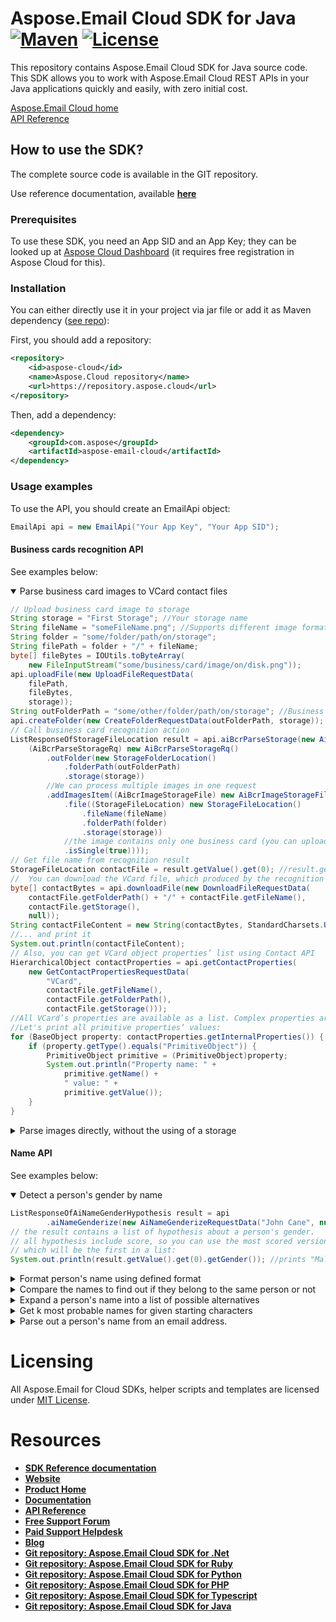 ﻿# Aspose.Email Cloud SDK for Java [![Maven](https://img.shields.io/maven-metadata/v?metadataUrl=https%3A%2F%2Frepository.aspose.cloud%2Frepo%2Fcom%2Faspose%2Faspose-email-cloud%2Fmaven-metadata.xml)](https://repository.aspose.cloud/repo/com/aspose/aspose-email-cloud/) [![License](https://img.shields.io/github/license/aspose-email-cloud/aspose-email-cloud-java)](https://repository.aspose.cloud/repo/com/aspose/aspose-email-cloud/)
This repository contains Aspose.Email Cloud SDK for Java source code. This SDK allows you to work with Aspose.Email Cloud REST APIs in your Java applications quickly and easily, with zero initial cost.

[Aspose.Email Cloud home](https://products.aspose.cloud/email/family "Aspose.Email Cloud")  
[API Reference](https://apireference.aspose.cloud/email/)  




## How to use the SDK?
The complete source code is available in the GIT repository.

Use reference documentation, available [**here**](docs/README.md)

### Prerequisites
To use these SDK, you need an App SID and an App Key; they can be looked up at [Aspose Cloud Dashboard](https://dashboard.aspose.cloud/#/apps) (it requires free registration in Aspose Cloud for this).

### Installation
You can either directly use it in your project via jar file or add it as Maven dependency ([see repo](https://repository.aspose.cloud/repo/com/aspose/aspose-email-cloud/)):

First, you should add a repository:
```xml
<repository>
    <id>aspose-cloud</id>
    <name>Aspose.Cloud repository</name>
    <url>https://repository.aspose.cloud</url>
</repository>
```
Then, add a dependency:
```xml
<dependency>
    <groupId>com.aspose</groupId>
    <artifactId>aspose-email-cloud</artifactId>
</dependency>
```

### Usage examples
To use the API, you should create an EmailApi object:
```java
EmailApi api = new EmailApi("Your App Key", "Your App SID");
```

#### Business cards recognition API
See examples below:

<details open>
    <summary>Parse business card images to VCard contact files</summary>

```java
// Upload business card image to storage
String storage = "First Storage"; //Your storage name
String fileName = "someFileName.png"; //Supports different image formats: PNG, JPEG, BMP, TIFF, GIF, etc.
String folder = "some/folder/path/on/storage";
String filePath = folder + "/" + fileName;
byte[] fileBytes = IOUtils.toByteArray(
    new FileInputStream("some/business/card/image/on/disk.png"));
api.uploadFile(new UploadFileRequestData(
    filePath,
    fileBytes,
    storage));
String outFolderPath = "some/other/folder/path/on/storage"; //Business card recognition results will be saved here
api.createFolder(new CreateFolderRequestData(outFolderPath, storage));
// Call business card recognition action
ListResponseOfStorageFileLocation result = api.aiBcrParseStorage(new AiBcrParseStorageRequestData(
    (AiBcrParseStorageRq) new AiBcrParseStorageRq()
        .outFolder(new StorageFolderLocation()
            .folderPath(outFolderPath)
            .storage(storage))
        //We can process multiple images in one request
        .addImagesItem((AiBcrImageStorageFile) new AiBcrImageStorageFile()
            .file((StorageFileLocation) new StorageFileLocation()
                .fileName(fileName)
                .folderPath(folder)
                .storage(storage))
            //the image contains only one business card (you can upload image with multiple cards on it)
            .isSingle(true))));
// Get file name from recognition result
StorageFileLocation contactFile = result.getValue().get(0); //result.getValue() can contain multiple files, if we sent multicard images or multiple images
//  You can download the VCard file, which produced by the recognition method ...
byte[] contactBytes = api.downloadFile(new DownloadFileRequestData(
    contactFile.getFolderPath() + "/" + contactFile.getFileName(),
    contactFile.getStorage(),
    null));
String contactFileContent = new String(contactBytes, StandardCharsets.UTF_8);
//... and print it
System.out.println(contactFileContent);
// Also, you can get VCard object properties’ list using Contact API
HierarchicalObject contactProperties = api.getContactProperties(
    new GetContactPropertiesRequestData(
        "VCard",
        contactFile.getFileName(),
        contactFile.getFolderPath(),
        contactFile.getStorage()));
//All VCard’s properties are available as a list. Complex properties are represented as hierarchical structures.
//Let's print all primitive properties’ values:
for (BaseObject property: contactProperties.getInternalProperties()) {
    if (property.getType().equals("PrimitiveObject")) {
        PrimitiveObject primitive = (PrimitiveObject)property;
        System.out.println("Property name: " +
            primitive.getName() +
            " value: " +
            primitive.getValue());
    }
}
```
</details>


<details>
    <summary>Parse images directly, without the using of a storage</summary>

```java
//Read image from file and convert it to Base64 string
byte[] fileBytes = IOUtils.toByteArray(
    new FileInputStream("some/business/card/image/on/disk.png"));
String fileBase64 = Base64.encodeToString(fileBytes, false);
ListResponseOfHierarchicalObject result = api.aiBcrParse(new AiBcrParseRequestData(
    new AiBcrBase64Rq()
        .addImagesItem((AiBcrBase64Image) new AiBcrBase64Image()
            .base64Data(fileBase64)
            .isSingle(true))));
//Result contains all recognized VCard objects (only the one in our case)
HierarchicalObject contactProperties = result.getValue().get(0);
//VCard object is available as a list of properties, without any external calls:
for (BaseObject property: contactProperties.getInternalProperties()) {
    if (property.getType().equals("PrimitiveObject")) {
        PrimitiveObject primitive = (PrimitiveObject)property;
        System.out.println("Property name: " +
            primitive.getName() +
            " value: " +
            primitive.getValue());
    }
}
```
</details>


#### Name API
See examples below:
<details open>
    <summary>Detect a person's gender by name</summary>

```java
ListResponseOfAiNameGenderHypothesis result = api
        .aiNameGenderize(new AiNameGenderizeRequestData("John Cane", null, null, null, null, null));
// the result contains a list of hypothesis about a person's gender.
// all hypothesis include score, so you can use the most scored version,
// which will be the first in a list:
System.out.println(result.getValue().get(0).getGender()); //prints "Male"
```
</details>

<details>
    <summary>Format person's name using defined format</summary>

```java
AiNameFormatted result = api.aiNameFormat(
        new AiNameFormatRequestData("Mr. John Michael Cane", null, null, null, null, "%t%L%f%m", null));
System.out.println(result.getName()) // prints "Mr. Cane J. M."
```
</details>

<details>
    <summary>Compare the names to find out if they belong to the same person or not</summary>

```java
final String first = "John Michael Cane";
final String second = "Cane J.";
AiNameMatchResult result = api
        .aiNameMatch(new AiNameMatchRequestData(first, second, null, null, null, null, null));
System.out.println(result.getSimilarity() >= 0.5); //prints "true", names look similar
```
</details>

<details>
    <summary>Expand a person's name into a list of possible alternatives</summary>


```java
String name = "Smith Bobby";
AiNameWeightedVariants result = api
        .aiNameExpand(new AiNameExpandRequestData(name, null, null, null, null, null));
for (AiNameWeighted weighted : result.getNames()) {
    System.out.println(weighted.getName()); //prints "Mr. Smith", "B. Smith", etc.
}
```
</details>

<details>
    <summary>Get k most probable names for given starting characters</summary>

```java
String prefix = "Dav";
AiNameWeightedVariants result = api
        .aiNameComplete(new AiNameCompleteRequestData(prefix, null, null, null, null, null));
for (AiNameWeighted weighted : result.getNames()) {
    System.out.println(prefix + weighted.getName()); //prints "David", "Dave", "Davis", etc.
}
```
</details>

<details>
    <summary>Parse out a person's name from an email address.</summary>

```java
String address = "john-cane@gmail.com";
ListResponseOfAiNameExtracted result = api
        .aiNameParseEmailAddress(new AiNameParseEmailAddressRequestData(address, null, null, null, null, null));
String givenName = null;
String surname = null;
for(AiNameExtracted extracted: result.getValue()) {
    for(AiNameExtractedComponent component: extracted.getName()) {
        if (component.getCategory().equals("GivenName")) {
            givenName = component.getValue();
        }
        if (component.getCategory().equals("Surname")) {
            surname = component.getValue();
        }
    }
}
System.out.println("Given name is " + givenName); // "John"
System.out.println("Surname is " + surname); // "Cane"
```
</details>

# Licensing
All Aspose.Email for Cloud SDKs, helper scripts and templates are licensed under [MIT License](LICENSE).

# Resources
+ [**SDK Reference documentation**](docs/README.md)
+ [**Website**](https://www.aspose.cloud)
+ [**Product Home**](https://products.aspose.cloud/Email/cloud)
+ [**Documentation**](https://docs.aspose.cloud/display/Emailcloud/Home)
+ [**API Reference**](https://apireference.aspose.cloud/email/)
+ [**Free Support Forum**](https://forum.aspose.cloud/c/email)
+ [**Paid Support Helpdesk**](https://helpdesk.aspose.cloud/)
+ [**Blog**](https://blog.aspose.cloud/category/aspose-products/aspose-email-cloud/)
+ [**Git repository: Aspose.Email Cloud SDK for .Net**](https://github.com/aspose-email-cloud/aspose-email-cloud-dotnet)
+ [**Git repository: Aspose.Email Cloud SDK for Ruby**](https://github.com/aspose-email-cloud/aspose-email-cloud-ruby)
+ [**Git repository: Aspose.Email Cloud SDK for Python**](https://github.com/aspose-email-cloud/aspose-email-cloud-python)
+ [**Git repository: Aspose.Email Cloud SDK for PHP**](https://github.com/aspose-email-cloud/aspose-email-cloud-php)
+ [**Git repository: Aspose.Email Cloud SDK for Typescript**](https://github.com/aspose-email-cloud/aspose-email-cloud-node)
+ [**Git repository: Aspose.Email Cloud SDK for Java**](https://github.com/aspose-email-cloud/aspose-email-cloud-java)